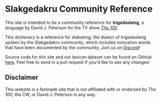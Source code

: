 <!-- BEGIN ARISE ------------------------------
Title:: "Trigedasleng Reference"

Author:: ""
Description:: ""
Language:: "en"
Thumbnail:: "logo.png"
Published Date:: "2023-04-01"
Modified Date:: "2023-04-01"

content_header:: "false"
rss_hide:: "true"
---- END ARISE \\ DO NOT MODIFY THIS LINE ---->

# Slakgedakru Community Reference

This site is intended to be a community reference for **trigedasleng**, a language by David J. Peterson for the TV show *[The 100](https://www.imdb.com/title/tt2661044/)*.

This dictionary is a reference for *slaksleng*, the dialect of trigedasleng spoken by the Slakgedakru community, which includes noncanon words that have been documented by the community. Join us on [Discord](https://discord.gg/MFnCpEB)!

Source code for this site and our lexicon dataset can be found on GitHub [here](https://github.com/slakgedakru). Feel free to send in a pull request if you'd like to see any changes!

## Disclaimer

This website is a fanmade site that is not affiliated with or endorsed by *The 100*, the CW, or David J. Peterson in any way. 

